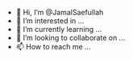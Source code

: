 - 👋 Hi, I’m @JamalSaefullah
- 👀 I’m interested in ...
- 🌱 I’m currently learning ...
- 💞️ I’m looking to collaborate on ...
- 📫 How to reach me ...

<!---
JamalSaefullah/JamalSaefullah is a ✨ special ✨ repository because its `README.md` (this file) appears on your GitHub profile.
You can click the Preview link to take a look at your changes.
--->

